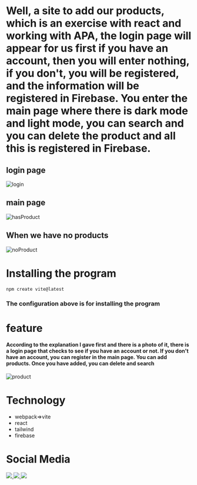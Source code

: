 # Well, a site to add our products, which is an exercise with react and working with APA, the login page will appear for us first if you have an account, then you will enter nothing, if you don't, you will be registered, and the information will be registered in Firebase. You enter the main page where there is dark mode and light mode, you can search and you can delete the product and all this is registered in Firebase.
## login page
![login](https://github.com/amirr-hossein/addProduct/assets/145935081/02e18ea7-dbf0-482e-847c-1cfeef007350)
## main page
![hasProduct](https://github.com/amirr-hossein/addProduct/assets/145935081/23f26248-9293-4afc-a987-4d9bee66acdd)
## When we have no products
![noProduct](https://github.com/amirr-hossein/addProduct/assets/145935081/dec71a50-2db5-47bb-b47e-4efab753ca22)
# Installing the program
```
npm create vite@latest
```
### The configuration above is for installing the program
# feature
#### According to the explanation I gave first and there is a photo of it, there is a login page that checks to see if you have an account or not. If you don't have an account, you can register in the main page. You can add products. Once you have added, you can delete and search
![product](https://github.com/amirr-hossein/addProduct/assets/145935081/3c798081-1d93-41c5-86e0-bb789db1f49c)
# Technology
- webpack=>vite
- react
- tailwind
- firebase
# Social Media
<p>
  <a href="https://www.instagram.com/amirhsn.dev/">
    <img src="https://img.shields.io/badge/Instagram-E4405F?style=flat&logo=instagram&logoColor=white" />
  </a>
  <a href="https://t.me/Amir_fd_null">
    <img src="https://img.shields.io/badge/Telegram-2CA5E0?style=flat&logo=telegram&logoColor=white" />
  </a>
    <a href="https://www.linkedin.com/in/amirhossein-baghmirani/">
    <img src="https://img.shields.io/badge/LinkedIn-0077B5?style=flat&logo=linkedin&logoColor=white" />
  </a>
</p>
